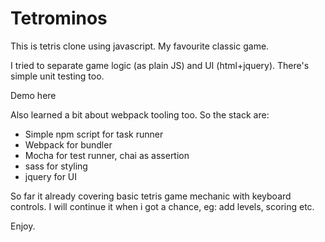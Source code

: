 # Tetrominos

This is tetris clone using javascript. My favourite classic game. 

I tried to separate game logic (as plain JS) and UI (html+jquery). There's simple unit testing too.

Demo here

Also learned a bit about webpack tooling too. So the stack are:

* Simple npm script for task runner
* Webpack for bundler
* Mocha for test runner, chai as assertion
* sass for styling
* jquery for UI

So far it already covering basic tetris game mechanic with keyboard controls. I will continue it when i got a chance, eg: add levels, scoring etc.


Enjoy.